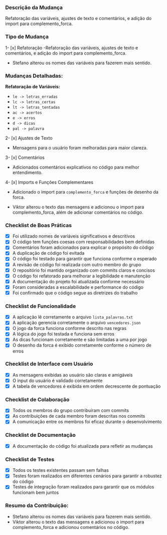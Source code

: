 ### Descrição da Mudança
Refatoração das variáveis, ajustes de texto e comentários, e adição do import para complemento_forca.

### Tipo de Mudança
1- [x] Refatoração
-Refatoração das variáveis, ajustes de texto e comentários, e adição do import para complemento_forca.

- Stefano alterou os nomes das variáveis para fazerem mais sentido.

### Mudanças Detalhadas:

**Refatoração de Variáveis:**
   - `le -> letras_erradas`
   - `lc -> letras_certas`
   - `lt -> letras_tentadas`
   - `ac -> acertos`
   - `e -> erros`
   - `d -> dicas`
   - `pal -> palavra`

2- [x] Ajustes de Texto
- Mensagens para o usuário foram melhoradas para maior clareza.

3- [x] Comentários
- Adicionados comentários explicativos no código para melhor entendimento.

4- [x] Imports e Funções Complementares
- Adicionado o import para `complemento_forca` e funções de desenho da forca.

- Viktor alterou o texto das mensagens e adicionou o import para complemento_forca, além de adicionar comentários no código.

### Checklist de Boas Práticas
- [x] Foi utilizado nomes de variáveis significativos e descritivos
- [x] O código tem funções coesas com responsabilidades bem definidas
- [x] Comentários foram adicionados para explicar o propósito do código
- [x] A duplicação de código foi evitada
- [x] O código foi testado para garantir que funciona conforme o esperado
- [x] A revisão de código foi realizada com outro membro do grupo
- [x] O repositório foi mantido organizado com commits claros e concisos
- [x] O código foi refatorado para melhorar a legibilidade e manutenção
- [x] A documentação do projeto foi atualizada conforme necessário
- [x] Foram consideradas a escalabilidade e performance do código
- [x] Foi confirmado que o código segue as diretrizes do trabalho

### Checklist de Funcionalidade
- [x] A aplicação lê corretamente o arquivo `lista_palavras.txt`
- [x] A aplicação gerencia corretamente o arquivo `vencedores.json`
- [x] O jogo da forca funciona conforme descrito nas regras
- [x] A lógica do jogo foi testada e funciona sem erros
- [x] As dicas funcionam corretamente e são limitadas a uma por jogo
- [x] O desenho da forca é exibido corretamente conforme o número de erros

### Checklist de Interface com Usuário
- [x] As mensagens exibidas ao usuário são claras e amigáveis
- [x] O input do usuário é validado corretamente
- [x] A tabela de vencedores é exibida em ordem decrescente de pontuação

### Checklist de Colaboração
- [x] Todos os membros do grupo contribuíram com commits
- [x] As contribuições de cada membro foram descritas nos commits
- [x] A comunicação entre os membros foi eficaz durante o desenvolvimento

### Checklist de Documentação
- [x] A documentação do código foi atualizada para refletir as mudanças

### Checklist de Testes
- [x] Todos os testes existentes passam sem falhas
- [x] Testes foram realizados em diferentes cenários para garantir a robustez do código
- [x] Testes de integração foram realizados para garantir que os módulos funcionam bem juntos

### Resumo da Contribuição:
- Stefano alterou os nomes das variáveis para fazerem mais sentido.
- Viktor alterou o texto das mensagens e adicionou o import para complemento_forca e adicionou comentários no código.